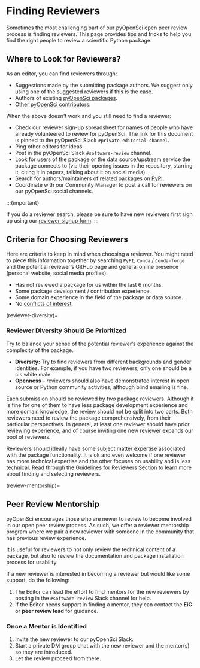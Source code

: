 # Finding Reviewers

Sometimes the most challenging part of our pyOpenSci open peer review process
is finding reviewers. This page provides tips and tricks to help you find the
right people to review a scientific Python package.

## Where to Look for Reviewers?

As an editor, you can find reviewers through:

* Suggestions made by the submitting package authors. We suggest only using
  one of the suggested reviewers if this is the case.
* Authors of existing [pyOpenSci packages](https://www.pyopensci.org/python-packages/).
* Other [pyOpenSci contributors](https://www.pyopensci.org/our-community/).

When the above doesn't work and you still need to find a reviewer:

* Check our reviewer sign-up spreadsheet for names of people who have already
  volunteered to review for pyOpenSci. The link for this document is pinned to
  the pyOpenSci Slack `#private-editorial-channel`.
* Ping other editors for ideas.
* Post in the pyOpenSci Slack `#software-review` channel.
* Look for users of the package or the data source/upstream service the
  package connects to (via their opening issues in the repository, starring
  it, citing it in papers, talking about it on social media).
* Search for authors/maintainers of related packages on [PyPI](https://pypi.org/search/).
* Coordinate with our Community Manager to post a call for reviewers on our
  pyOpenSci social channels.

:::{important}

If you do a reviewer search, please be sure to have new reviewers first sign
up using our [reviewer signup form](https://docs.google.com/forms/d/e/1FAIpQLSeVf-L_1-jYeO84OvEE8UemEoCmIiD5ddP_aO8S90vb7srADQ/viewform).
:::

## Criteria for Choosing Reviewers

Here are criteria to keep in mind when choosing a reviewer. You might need to
piece this information together by searching `PyPI`, `Conda` / `Conda-forge`
and the potential reviewer’s GitHub page and general online presence (personal
website, social media profiles).

* Has not reviewed a package for us within the last 6 months.
* Some package development / contribution experience.
* Some domain experience in the field of the package or data source.
* No [conflicts of interest](coi).

(reviewer-diversity)=
### Reviewer Diversity Should Be Prioritized

Try to balance your sense of the potential reviewer’s experience against the
complexity of the package.

* **Diversity:** Try to find reviewers from different backgrounds and gender identities. For example, if you have two reviewers, only one should be a cis white male.
* **Openness** - reviewers should also have demonstrated interest in open
  source or Python community activities, although blind emailing is fine.

Each submission should be reviewed by _two_ package reviewers. Although it is
fine for one of them to have less package development experience and more
domain knowledge, the review should not be split into two parts. Both
reviewers need to review the package comprehensively, from their particular
perspectives. In general, at least one reviewer should have prior reviewing
experience, and of course inviting one new reviewer expands our pool of
reviewers.

Reviewers should ideally have some subject matter expertise associated with
the package functionality. It is ok and even welcome if one reviewer has more
technical expertise and the other focuses on usability and is less technical.
Read through the Guidelines for Reviewers Section to learn more about finding
and selecting reviewers.

(review-mentorship)=
## Peer Review Mentorship

pyOpenSci encourages those who are newer to review to become involved in our
open peer review process. As such, we offer a reviewer mentorship program
where we pair a new reviewer with someone in the community that has previous
review experience.

It is useful for reviewers to not only review the technical content of a
package, but also to review the documentation and package installation process
for usability.

If a new reviewer is interested in becoming a reviewer but would like some
support, do the following:

1. The Editor can lead the effort to find mentors for the new reviewers by posting in the `#software-review` Slack channel for help. 
2. If the Editor needs support in finding a mentor, they can contact the **EiC** or **peer review lead** for guidance.

### Once a Mentor is Identified

1. Invite the new reviewer to our pyOpenSci Slack.
2. Start a private DM group chat with the new reviewer and the mentor(s) so
   they are introduced.
3. Let the review proceed from there.
